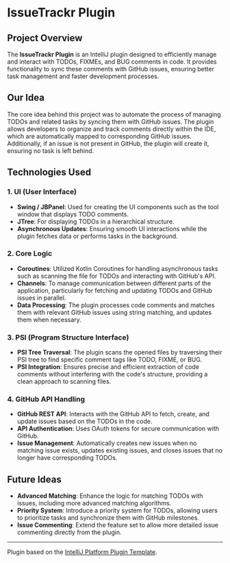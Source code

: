 # IssueTrackr Plugin

## Project Overview
The **IssueTrackr Plugin** is an IntelliJ plugin designed to efficiently manage and interact with TODOs, FIXMEs, and BUG comments in code. It provides functionality to sync these comments with GitHub issues, ensuring better task management and faster development processes.

## Our Idea
The core idea behind this project was to automate the process of managing TODOs and related tasks by syncing them with GitHub issues. The plugin allows developers to organize and track comments directly within the IDE, which are automatically mapped to corresponding GitHub issues. Additionally, if an issue is not present in GitHub, the plugin will create it, ensuring no task is left behind.

## Technologies Used

### 1. **UI (User Interface)**
- **Swing / JBPanel**: Used for creating the UI components such as the tool window that displays TODO comments.
- **JTree**: For displaying TODOs in a hierarchical structure.
- **Asynchronous Updates**: Ensuring smooth UI interactions while the plugin fetches data or performs tasks in the background.

### 2. **Core Logic**
- **Coroutines**: Utilized Kotlin Coroutines for handling asynchronous tasks such as scanning the file for TODOs and interacting with GitHub's API.
- **Channels**: To manage communication between different parts of the application, particularly for fetching and updating TODOs and GitHub issues in parallel.
- **Data Processing**: The plugin processes code comments and matches them with relevant GitHub issues using string matching, and updates them when necessary.

### 3. **PSI (Program Structure Interface)**
- **PSI Tree Traversal**: The plugin scans the opened files by traversing their PSI tree to find specific comment tags like TODO, FIXME, or BUG.
- **PSI Integration**: Ensures precise and efficient extraction of code comments without interfering with the code's structure, providing a clean approach to scanning files.

### 4. **GitHub API Handling**
- **GitHub REST API**: Interacts with the GitHub API to fetch, create, and update issues based on the TODOs in the code.
- **API Authentication**: Uses OAuth tokens for secure communication with GitHub.
- **Issue Management**: Automatically creates new issues when no matching issue exists, updates existing issues, and closes issues that no longer have corresponding TODOs.

## Future Ideas
- **Advanced Matching**: Enhance the logic for matching TODOs with issues, including more advanced matching algorithms.
- **Priority System**: Introduce a priority system for TODOs, allowing users to prioritize tasks and synchronize them with GitHub milestones.
- **Issue Commenting**: Extend the feature set to allow more detailed issue commenting directly from the plugin.

---
Plugin based on the [IntelliJ Platform Plugin Template][template].

[template]: https://github.com/JetBrains/intellij-platform-plugin-template
